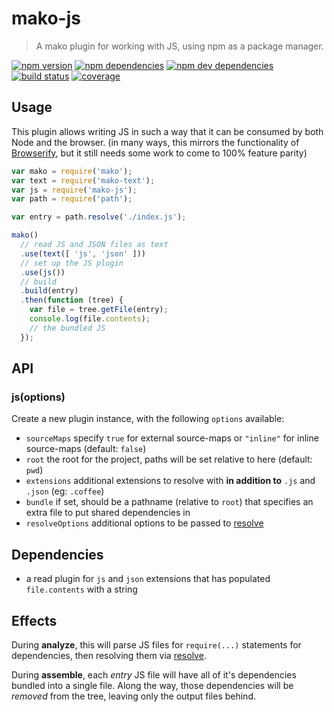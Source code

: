 # mako-js

> A mako plugin for working with JS, using npm as a package manager.

[![npm version](https://img.shields.io/npm/v/mako-js.svg)](https://www.npmjs.com/package/mako-js)
[![npm dependencies](https://img.shields.io/david/makojs/js.svg)](https://david-dm.org/makojs/js)
[![npm dev dependencies](https://img.shields.io/david/dev/makojs/js.svg)](https://david-dm.org/makojs/js#info=devDependencies)
[![build status](https://img.shields.io/travis/makojs/js.svg)](https://travis-ci.org/makojs/js)
[![coverage](https://img.shields.io/coveralls/makojs/js.svg)](https://coveralls.io/github/makojs/js)

## Usage

This plugin allows writing JS in such a way that it can be consumed by both Node and the browser.
(in many ways, this mirrors the functionality of [Browserify](http://browserify.org/), but it still
needs some work to come to 100% feature parity)

```js
var mako = require('mako');
var text = require('mako-text');
var js = require('mako-js');
var path = require('path');

var entry = path.resolve('./index.js');

mako()
  // read JS and JSON files as text
  .use(text([ 'js', 'json' ]))
  // set up the JS plugin
  .use(js())
  // build
  .build(entry)
  .then(function (tree) {
    var file = tree.getFile(entry);
    console.log(file.contents);
    // the bundled JS
  });
```

## API

### js(options)

Create a new plugin instance, with the following `options` available:

 - `sourceMaps` specify `true` for external source-maps or `"inline"` for inline source-maps (default: `false`)
 - `root` the root for the project, paths will be set relative to here (default: `pwd`)
 - `extensions` additional extensions to resolve with **in addition to** `.js` and `.json` (eg: `.coffee`)
 - `bundle` if set, should be a pathname (relative to `root`) that specifies an extra file to put shared dependencies in
 - `resolveOptions` additional options to be passed to [resolve](https://www.npmjs.com/package/resolve)

## Dependencies

 - a read plugin for `js` and `json` extensions that has populated `file.contents` with a string

## Effects

During **analyze**, this will parse JS files for `require(...)` statements for dependencies, then
resolving them via [resolve](https://www.npmjs.com/package/resolve).

During **assemble**, each _entry_ JS file will have all of it's dependencies bundled into a single
file. Along the way, those dependencies will be _removed_ from the tree, leaving only the output
files behind.
